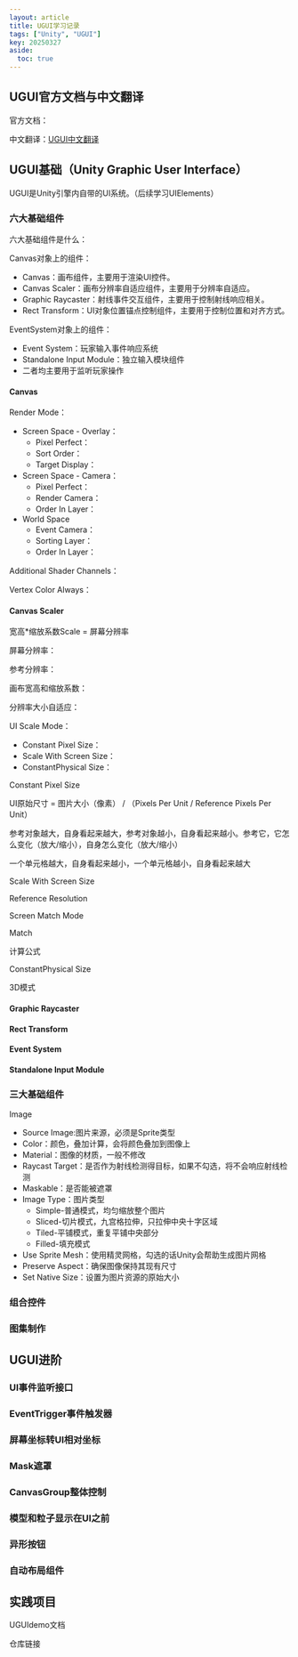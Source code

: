 ```yaml
---
layout: article
title: UGUI学习记录
tags: ["Unity", "UGUI"]
key: 20250327
aside:
  toc: true
---
```

## UGUI官方文档与中文翻译

官方文档：

中文翻译：[UGUI中文翻译](https://mapleinori.net/docs/UGUI/UnityUserInterface)

## UGUI基础（Unity Graphic User Interface）

UGUI是Unity引擎内自带的UI系统。（后续学习UIElements）

### 六大基础组件

六大基础组件是什么：

Canvas对象上的组件：

- Canvas：画布组件，主要用于渲染UI控件。
- Canvas Scaler：画布分辨率自适应组件，主要用于分辨率自适应。
- Graphic Raycaster：射线事件交互组件，主要用于控制射线响应相关。
- Rect Transform：UI对象位置锚点控制组件，主要用于控制位置和对齐方式。

EventSystem对象上的组件：

- Event System：玩家输入事件响应系统
- Standalone Input Module：独立输入模块组件
- 二者均主要用于监听玩家操作

#### Canvas

Render Mode：

- Screen Space - Overlay：
  - Pixel Perfect：
  - Sort Order：
  - Target Display：
- Screen Space - Camera：
  - Pixel Perfect：
  - Render Camera：
  - Order In Layer：
- World Space
  - Event Camera：
  - Sorting Layer：
  - Order In Layer：

Additional Shader Channels：

Vertex Color Always：

#### Canvas Scaler

宽高*缩放系数Scale = 屏幕分辨率

屏幕分辨率：

参考分辨率：

画布宽高和缩放系数：

分辨率大小自适应：

UI Scale Mode：

- Constant Pixel Size：
- Scale With Screen Size：
- ConstantPhysical Size：

Constant Pixel Size

UI原始尺寸 = 图片大小（像素） / （Pixels Per Unit / Reference Pixels Per Unit）

参考对象越大，自身看起来越大，参考对象越小，自身看起来越小。参考它，它怎么变化（放大/缩小），自身怎么变化（放大/缩小）

一个单元格越大，自身看起来越小，一个单元格越小，自身看起来越大

Scale With Screen Size

Reference Resolution

Screen Match Mode

Match

计算公式

ConstantPhysical Size

3D模式

#### Graphic Raycaster

#### Rect Transform

#### Event System

#### Standalone Input Module

### 三大基础组件

 Image

* Source Image:图片来源，必须是Sprite类型
* Color：颜色，叠加计算，会将颜色叠加到图像上
* Material：图像的材质，一般不修改
* Raycast Target：是否作为射线检测得目标，如果不勾选，将不会响应射线检测
* Maskable：是否能被遮罩
* Image Type：图片类型
  * Simple-普通模式，均匀缩放整个图片
  * Sliced-切片模式，九宫格拉伸，只拉伸中央十字区域
  * Tiled-平铺模式，重复平铺中央部分
  * Filled-填充模式
* Use Sprite Mesh：使用精灵网格，勾选的话Unity会帮助生成图片网格
* Preserve Aspect：确保图像保持其现有尺寸
* Set Native Size：设置为图片资源的原始大小


### 组合控件

### 图集制作

## UGUI进阶

### UI事件监听接口

### EventTrigger事件触发器

### 屏幕坐标转UI相对坐标

### Mask遮罩

### CanvasGroup整体控制

### 模型和粒子显示在UI之前

### 异形按钮

### 自动布局组件

## 实践项目

UGUIdemo文档

仓库链接
